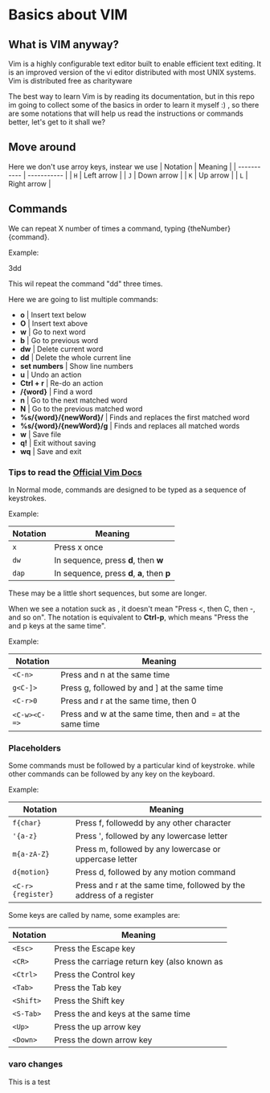 # Basics about VIM

## What is VIM anyway?

Vim is a highly configurable text editor built to enable efficient text editing.
It is an improved version of the vi editor distributed with most UNIX systems. Vim is distributed free as charityware


The best way to learn Vim is by reading its documentation, but in this repo im going to collect some
of the basics in order to learn it myself :) , so there are some notations that will help us read the
instructions or commands better, let's get to it shall we?

## Move around
Here we don't use arroy keys, instear we use 
| Notation      | Meaning |
| ----------- | ----------- |
| `H`      | Left arrow       |
| `J`   | Down arrow        |
| `K`   | Up arrow       |
| `L`   | Right arrow       |

## Commands

We can repeat X number of times a command, typing {theNumber}{command}.

Example:

3dd

This wil repeat the command "dd" three times.

Here we are going to list multiple commands:

- **o** | Insert text below
- **O** | Insert text above
- **w** | Go to next word
- **b** | Go to previous word
- **dw** | Delete current word
- **dd** | Delete the whole current line
- **set numbers** | Show line numbers 
- **u** | Undo an action
- **Ctrl + r** | Re-do an action
- **/{word}** | Find a word
- **n** | Go to the next matched word
- **N** | Go to the previous matched word
- **%s/{word}/{newWord}/** | Finds and replaces the first matched word
- **%s/{word}/{newWord}/g** | Finds and replaces all matched words
- **w** | Save file
- **q!** | Exit without saving
- **wq** | Save and exit


### Tips to read the [Official Vim Docs](http://vimdoc.sourceforge.net/index.php)

In Normal mode, commands are designed to be typed as a sequence of keystrokes. 

Example: 

| Notation      | Meaning |
| ----------- | ----------- |
| `x`      | Press x once       |
| `dw`   | In sequence, press **d**, then **w**        |
| `dap`   | In sequence, press **d**, **a**, then **p**        |

These may be a little short sequences, but some are longer.

When we see a notation suck as **<C-p>**, it doesn't mean "Press <, then C, then -, and so on". The **<C-p>** notation
is equivalent to **Ctrl-p**, which means "Press the <Ctrl> and p keys at the same time".

Example:

| Notation      | Meaning |
| ----------- | ----------- |
| `<C-n>`      | Press <Ctrl> and n at the same time       |
| `g<C-]>`   | Press g, followed by <Ctrl> and ] at the same time        |
| `<C-r>0`   | Press <Ctrl> and r at the same time, then 0        |
| `<C-w><C-=>`   | Press <Ctrl> and w at the same time, then <Ctrl> and = at the same time        |

### Placeholders

Some commands must be followed by a particular kind of keystroke. while other commands can be followed by any key on the keyboard.

Example:

| Notation      | Meaning |
| ----------- | ----------- |
| `f{char}`    | Press f, followedd by any other character       |
|`'{a-z}`  | Press ', followed by any lowercase letter        |
| `m{a-zA-Z}`   | Press m, followed by any lowercase or uppercase letter        |
| `d{motion}`   | Press d, followed by any motion command        |
| `<C-r>{register}`   | Press <Ctrl> and r at the same time, followed by the address of a register |

Some keys are called by name, some examples are:


| Notation      | Meaning |
| ----------- | ----------- |
| `<Esc>`    | Press the Escape key       |
| `<CR>`  | Press the carriage return key (also known as <Enter>        |
| `<Ctrl>`   | Press the Control key        |
| `<Tab>`	   | Press the Tab key       |
| `<Shift>`   | Press the Shift key |
| `<S-Tab>`   | Press the <Shift> and <Tab> keys at the same time |
| `<Up>`   | Press the up arrow key |
| `<Down>`   | Press the down arrow key |

### varo changes
This is a test



